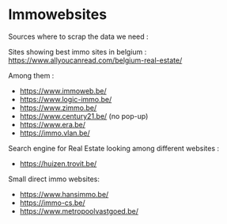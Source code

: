 # Immowebsites 

Sources where to scrap the data we need :


Sites showing best immo sites in belgium :
https://www.allyoucanread.com/belgium-real-estate/

Among them :

- https://www.immoweb.be/
- https://www.logic-immo.be/
- https://www.zimmo.be/
- https://www.century21.be/     (no pop-up)
- https://www.era.be/
- https://immo.vlan.be/



Search engine for Real Estate looking among different websites :

* https://huizen.trovit.be/

Small direct immo websites:
- https://www.hansimmo.be/
- https://immo-cs.be/
- https://www.metropoolvastgoed.be/
